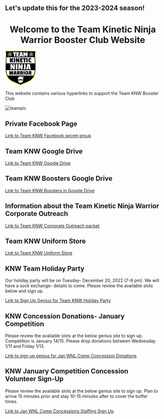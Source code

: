 ## Let's update this for the 2023-2024 season!
 <h1 style="text-align: center;"> Welcome to the Team Kinetic Ninja Warrior Booster Club Website</h1>

 ![shield](images/KNWShield.png)

This website contains various hyperlinks to support the Team KNW Booster Club

![teampic](/images/teampic.png)

## Private Facebook Page      
[Link to Team KNW Facebook secret group](https://www.facebook.com/groups/109194729753650)  

## Team KNW Google Drive

[Link to Team KNW Google Drive](https://drive.google.com/drive/folders/1KC2WSRts_eZhDUaEkBzACFfMzbdyReLc)  

## Team KNW Boosters Google Drive

[Link to Team KNW Boosters in Google Drive](https://drive.google.com/drive/folders/1MmUvPLPm6HmIk2jC9nYKfgZLwHSjnAR1)  

## Information about the Team Kinetic Ninja Warrior Corporate Outreach 

[Link to Team KNW Corporate Outreach packet](https://drive.google.com/file/d/1tJxYzP3iF_VTfoKhcG6CZbHd127_j2LZ/view?usp=sharing)

## Team KNW Uniform Store  
[Link to Team KNW Uniform Store](https://teamlocker.squadlocker.com/#/lockers/team-knw-uniform-store)  

## KNW Team Holiday Party  
Our holiday party will be on Tuesday- December 20, 2022 (7-8 pm). We will have a sock exchange- details to come. Please review the available slots below and sign up.

[Link to Sign Up Genius for Team KNW Holiday Party](https://www.signupgenius.com/go/10C094FA4AA22A0FA7-knwyouth)  

## KNW Concession Donations- January Competition  
Please review the available slots at the below genius site to sign up. Competition is January 14/15. Please drop donations between Wednesday 1/11 and Friday 1/13.

[Link to sign up genius for Jan WNL Comp Concession Donations](https://www.signupgenius.com/go/10C094FA4AA22A0FA7-knwconcession)  

## KNW January Competition Concession Volunteer Sign-Up  
Please review the available slots at the below genius site to sign up. Plan to arrive 15 minutes prior and stay 10-15 minutes after to cover the buffer times.

[Link to Jan WNL Comp Concessions Staffing Sign Up](https://www.signupgenius.com/go/10C094FA4AA22A0FA7-knwoctober) 




